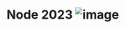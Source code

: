 # Node 2023 ![image](https://github.com/pGarciaAndres/node-2023/assets/30140745/0dd4adf1-3cfc-462f-b84d-e1551d28105f)
